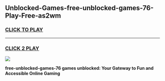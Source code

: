 
## Unblocked-Games-free-unblocked-games-76-Play-Free-as2wm
<h3>
<a href="https://premium76.site?title=free-unblocked-games-76&ref=23A">CLICK TO PLAY</a></h3>
<hr>

<h3>
<a href="https://premium76.site?title=free-unblocked-games-76&ref=23A">CLICK 2 PLAY</a>
  
</h3>

<a href="https://premium76.site?title=free-unblocked-games-76&ref=23A"><img src="https://clearcache.store/games.png"></a>


**free-unblocked-games-76 games unblocked: Your Gateway to Fun and Accessible Online Gaming**
